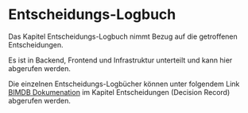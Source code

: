 # Entscheidungs-Logbuch

Das Kapitel Entscheidungs-Logbuch nimmt Bezug auf die getroffenen Entscheidungen.

Es ist in Backend, Frontend und Infrastruktur unterteilt und kann hier abgerufen werden. 

Die einzelnen Entscheidungs-Logbücher können unter folgendem Link [BIMDB Dokumenation](https://gabrielbenabou.gitlab.io/bimdb/) im Kapitel Entscheidungen (Decision Record) abgerufen werden.